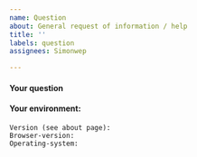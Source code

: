 ```yaml
---
name: Question
about: General request of information / help
title: ''
labels: question
assignees: Simonwep

---
```


#### Your question

<!-- Please check if the question hasn't already been asked yet and check the other issues -->
#### Your environment:
```
Version (see about page):
Browser-version:
Operating-system:
```
